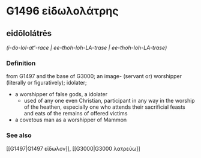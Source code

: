 # G1496 εἰδωλολάτρης

## eidōlolátrēs

_(i-do-lol-at'-race | ee-thoh-loh-LA-trase | ee-thoh-loh-LA-trase)_

### Definition

from G1497 and the base of G3000; an image- (servant or) worshipper (literally or figuratively); idolater; 

- a worshipper of false gods, a idolater
  - used of any one even Christian, participant in any way in the worship of the heathen, especially one who attends their sacrificial feasts and eats of the remains of offered victims
- a covetous man as a worshipper of Mammon

### See also

[[G1497|G1497 εἴδωλον]], [[G3000|G3000 λατρεύω]]
